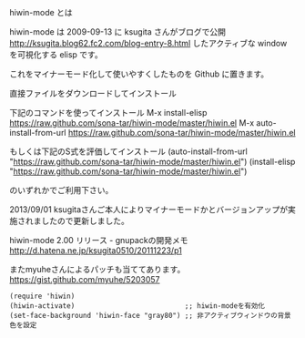 hiwin-mode とは

hiwin-mode は 2009-09-13 に ksugita さんがブログで公開
http://ksugita.blog62.fc2.com/blog-entry-8.html
したアクティブな window を可視化する elisp です。

これをマイナーモード化して使いやすくしたものを Github に置きます。

直接ファイルをダウンロードしてインストール

下記のコマンドを使ってインストール
M-x install-elisp https://raw.github.com/sona-tar/hiwin-mode/master/hiwin.el
M-x auto-install-from-url https://raw.github.com/sona-tar/hiwin-mode/master/hiwin.el

もしくは下記のS式を評価してインストール
(auto-install-from-url "https://raw.github.com/sona-tar/hiwin-mode/master/hiwin.el")
(install-elisp "https://raw.github.com/sona-tar/hiwin-mode/master/hiwin.el")

のいずれかでご利用下さい。


2013/09/01
ksugitaさんご本人によりマイナーモードかとバージョンアップが実施されましたので更新しました。

hiwin-mode 2.00 リリース - gnupackの開発メモ
http://d.hatena.ne.jp/ksugita0510/20111223/p1

またmyuheさんによるパッチも当ててあります。
https://gist.github.com/myuhe/5203057

```
(require 'hiwin)
(hiwin-activate)                           ;; hiwin-modeを有効化
(set-face-background 'hiwin-face "gray80") ;; 非アクティブウィンドウの背景色を設定
```
